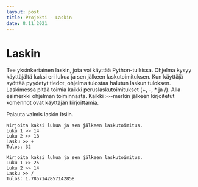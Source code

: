 ```yaml
---
layout: post
title: Projekti - Laskin
date: 8.11.2021
---
```


# Laskin

Tee yksinkertainen laskin, jota voi käyttää Python-tulkissa. Ohjelma kysyy käyttäjältä kaksi eri lukua ja sen jälkeen laskutoimituksen. Kun käyttäjä syöttää pyydetyt tiedot, ohjelma tulostaa halutun laskun tuloksen. Laskimessa pitää toimia kaikki peruslaskutoimitukset (+, -, * ja /). Alla esimerkki ohjelman toiminnasta. Kaikki ``>>``-merkin jälkeen kirjoitetut komennot ovat käyttäjän kirjoittamia.

Palauta valmis laskin Itsiin.

```
Kirjoita kaksi lukua ja sen jälkeen laskutoimitus.
Luku 1 >> 14
Luku 2 >> 18
Lasku >> +
Tulos: 32
```

```
Kirjoita kaksi lukua ja sen jälkeen laskutoimitus.
Luku 1 >> 25
Luku 2 >> 14
Lasku >> /
Tulos: 1.7857142857142858
```